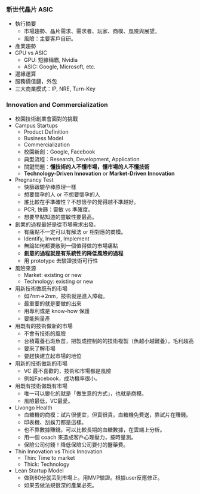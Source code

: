 
### 新世代晶片 ASIC

* 執行摘要
	* 市場趨勢、晶片需求、需求者、玩家、商模、風險與展望。
	* 風險：主要客戶自研。
* 產業趨勢
* GPU vs ASIC
	* GPU: 短線稱霸, Nvidia
	* ASIC: Google, Microsoft, etc.
* 邊緣運算
* 服務價值鏈，外包
* 三大商業模式：IP, NRE, Turn-Key

### Innovation and Commercialization

* 校園技術創業會面對的挑戰
* Campus Startups
	* Product Definition
	* Business Model
	* Commercialization
	* 校園新創：Google, Facebook
	* 典型流程：Research, Development, Application
	* 關鍵問題：**懂技術的人不懂市場，懂市場的人不懂技術**
	* **Technology-Driven Innovation** or **Market-Driven Innovation**
* Pregnancy Test
	* 快篩跟驗孕棒原理一樣
	* 想要懷孕的人 or 不想要懷孕的人
	* 誰比較在乎準確性？不想懷孕的覺得越不準越好。
	* PCR, 快篩：靈敏 vs 準確度。
	* 想要早點知道的靈敏性要最高。
* 創業的過程最好是從市場需求出發。
	* 有痛點不一定可以有解法 or 相對應的商模。
	* Identify, Invent, Implement
	* 無論如何都要敞到一個值得做的市場痛點
	* **創意的過程就是有系統性的降低風險的過程**
	* 用 prototype 去驗證技術可行性
* 風險來源
	* Market: existing or new
	* Technology: existing or new
* 用新技術做既有的市場
	* 如7nm->2nm，技術就是進入障礙。
	* 最重要的就是要做的出來
	* 用專利或是 know-how 保護
	* 要能夠量產
* 用既有的技術做新的市場
	* 不會有技術的風險
	* 台積電養石斑魚苗，把製成控制的的技術複製（魚越小越難養），毛利超高
	* 要來了解市場
	* 要趕快建立起市場的地位
* 用新的技術做新的市場
	* VC 最不喜歡的，技術和市場都是風險
	* 例如Facebook，成功機率很小。
* 用既有技術做既有市場
	* 唯一可以變化的就是「做生意的方式」，也就是商模。
	* 風險最低，VC最愛。
* Livongo Health
	* 血糖機的商模：試片很便宜，但賣很貴。血糖機免費送，靠試片在賺錢。
	* 印表機、刮鬍刀都是這樣。
	* 也不靠數據賺錢。可以比較長期的血糖數據，在雲端上分析。
	* 用一個 coach 來造成客戶心理壓力，按時量測。
	* 保險公司付錢！降低保險公司要付的醫藥費。
* Thin Innovation vs Thick Innovation
	* Thin: Time to market
	* Thick: Technology
* Lean Startup Model
	* 做到60分就丟到市場上。用MVP驗證。根據user反應修正。
	* 如果去做法規很深的產業必死。